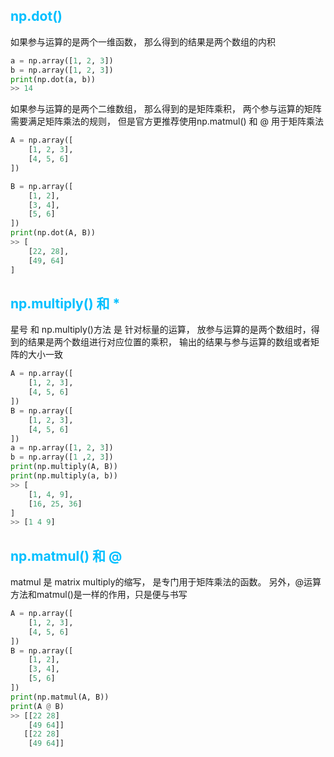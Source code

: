 ## <font color="deepskyblue">np.dot()</font>
如果参与运算的是两个一维函数， 那么得到的结果是两个数组的内积
```python
a = np.array([1, 2, 3])
b = np.array([1, 2, 3])
print(np.dot(a, b))
>> 14
```
如果参与运算的是两个二维数组， 那么得到的是矩阵乘积， 两个参与运算的矩阵需要满足矩阵乘法的规则， 但是官方更推荐使用np.matmul() 和 @ 用于矩阵乘法
```python
A = np.array([
    [1, 2, 3],
    [4, 5, 6]
])

B = np.array([
    [1, 2],
    [3, 4],
    [5, 6]
])
print(np.dot(A, B))
>> [
    [22, 28],
    [49, 64]
]
```

## <font color="deepskyblue">np.multiply() 和 *</font>
星号 和 np.multiply()方法 是 针对标量的运算， 放参与运算的是两个数组时，得到的结果是两个数组进行对应位置的乘积， 输出的结果与参与运算的数组或者矩阵的大小一致
```python
A = np.array([
    [1, 2, 3],
    [4, 5, 6]
])
B = np.array([
    [1, 2, 3],
    [4, 5, 6]
])
a = np.array([1, 2, 3])
b = np.array([1 ,2, 3])
print(np.multiply(A, B))
print(np.multiply(a, b))
>> [
    [1, 4, 9],
    [16, 25, 36]
]
>> [1 4 9]
```

## <font color="deepskyblue">np.matmul() 和 @</font>
matmul 是 matrix multiply的缩写， 是专门用于矩阵乘法的函数。 另外，@运算方法和matmul()是一样的作用，只是便与书写
```python
A = np.array([
    [1, 2, 3],
    [4, 5, 6]
])
B = np.array([
    [1, 2],
    [3, 4],
    [5, 6]
])
print(np.matmul(A, B))
print(A @ B)
>> [[22 28]
    [49 64]]
   [[22 28]
    [49 64]]
```